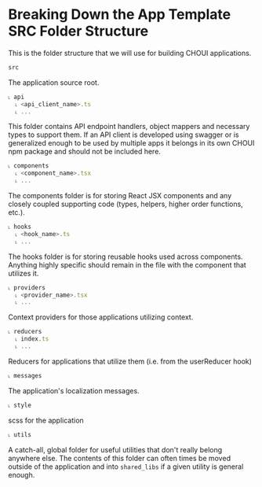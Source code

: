 
# Breaking Down the App Template SRC Folder Structure

This is the folder structure that we will use for building CHOUI applications.

```javascript
src
```
The application source root.

```javascript
˪ api
  ˪ <api_client_name>.ts
  ˪ ...

```
This folder contains API endpoint handlers, object mappers and necessary types to support them. If an API client is developed using swagger or is generalized enough to be used by multiple apps it belongs in its own CHOUI npm package and should not be included here.


```javascript
˪ components
  ˪ <component_name>.tsx
  ˪ ...

```
The components folder is for storing React JSX components and any closely coupled supporting code (types, helpers, higher order functions, etc.).

```javascript
˪ hooks
  ˪ <hook_name>.ts
  ˪ ...

```
The hooks folder is for storing reusable hooks used across components. Anything highly specific should remain in the file with the component that utilizes it.

```javascript
˪ providers
  ˪ <provider_name>.tsx
  ˪ ...

```
Context providers for those applications utilizing context.

```javascript
˪ reducers
  ˪ index.ts
  ˪ ...

```
Reducers for applications that utilize them (i.e. from the userReducer hook)

```
˪ messages
```

The application's localization messages.

```
˪ style
```

scss for the application


```
˪ utils
```

A catch-all, global folder for useful utilities that don't really belong anywhere else. The contents of this folder can often times be moved outside of the application and into `shared_libs` if a given utility is general enough.
